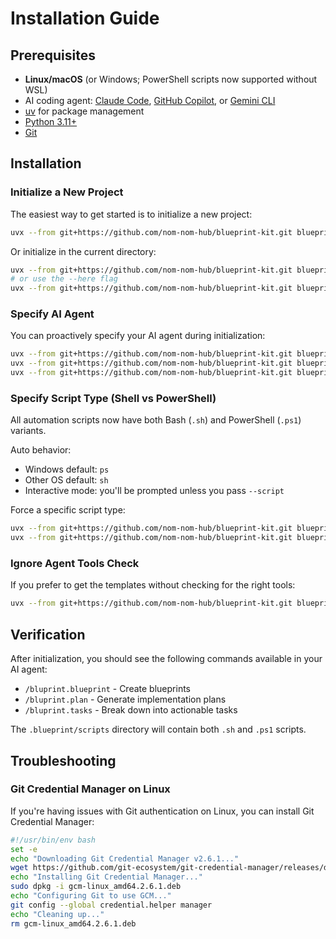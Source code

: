 # Installation Guide

## Prerequisites

- **Linux/macOS** (or Windows; PowerShell scripts now supported without WSL)
- AI coding agent: [Claude Code](https://www.anthropic.com/claude-code), [GitHub Copilot](https://code.visualstudio.com/), or [Gemini CLI](https://github.com/google-gemini/gemini-cli)
- [uv](https://docs.astral.sh/uv/) for package management
- [Python 3.11+](https://www.python.org/downloads/)
- [Git](https://git-scm.com/downloads)

## Installation

### Initialize a New Project

The easiest way to get started is to initialize a new project:

```bash
uvx --from git+https://github.com/nom-nom-hub/blueprint-kit.git blueprint init <PROJECT_NAME>
```

Or initialize in the current directory:

```bash
uvx --from git+https://github.com/nom-nom-hub/blueprint-kit.git blueprint init .
# or use the --here flag
uvx --from git+https://github.com/nom-nom-hub/blueprint-kit.git blueprint init --here
```

### Specify AI Agent

You can proactively specify your AI agent during initialization:

```bash
uvx --from git+https://github.com/nom-nom-hub/blueprint-kit.git blueprint init <project_name> --ai claude
uvx --from git+https://github.com/nom-nom-hub/blueprint-kit.git blueprint init <project_name> --ai gemini
uvx --from git+https://github.com/nom-nom-hub/blueprint-kit.git blueprint init <project_name> --ai copilot
```

### Specify Script Type (Shell vs PowerShell)

All automation scripts now have both Bash (`.sh`) and PowerShell (`.ps1`) variants.

Auto behavior:
- Windows default: `ps`
- Other OS default: `sh`
- Interactive mode: you'll be prompted unless you pass `--script`

Force a specific script type:
```bash
uvx --from git+https://github.com/nom-nom-hub/blueprint-kit.git blueprint init <project_name> --script sh
uvx --from git+https://github.com/nom-nom-hub/blueprint-kit.git blueprint init <project_name> --script ps
```

### Ignore Agent Tools Check

If you prefer to get the templates without checking for the right tools:

```bash
uvx --from git+https://github.com/nom-nom-hub/blueprint-kit.git blueprint init <project_name> --ai claude --ignore-agent-tools
```

## Verification

After initialization, you should see the following commands available in your AI agent:
- `/bluprint.blueprint` - Create blueprints
- `/bluprint.plan` - Generate implementation plans  
- `/bluprint.tasks` - Break down into actionable tasks

The `.blueprint/scripts` directory will contain both `.sh` and `.ps1` scripts.

## Troubleshooting

### Git Credential Manager on Linux

If you're having issues with Git authentication on Linux, you can install Git Credential Manager:

```bash
#!/usr/bin/env bash
set -e
echo "Downloading Git Credential Manager v2.6.1..."
wget https://github.com/git-ecosystem/git-credential-manager/releases/download/v2.6.1/gcm-linux_amd64.2.6.1.deb
echo "Installing Git Credential Manager..."
sudo dpkg -i gcm-linux_amd64.2.6.1.deb
echo "Configuring Git to use GCM..."
git config --global credential.helper manager
echo "Cleaning up..."
rm gcm-linux_amd64.2.6.1.deb
```